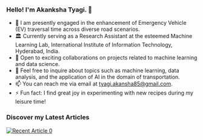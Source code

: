 ### Hello! I'm Akanksha Tyagi. 👋

- 🔭 I am presently engaged in the enhancement of Emergency Vehicle (EV) traversal time across diverse road scenarios.
- 🏛️ Currently serving as a Research Assistant at the esteemed Machine Learning Lab, International Institute of Information Technology, Hyderabad, India.
- 👯 Open to exciting collaborations on projects related to machine learning and data science.
- 💬 Feel free to inquire about topics such as machine learning, data analysis, and the application of AI in the domain of transportation.
- 📫 You can reach me via email at tyagi.akansha85@gmail.com.
- ⚡ Fun fact: I find great joy in experimenting with new recipes during my leisure time!

### Discover my Latest Articles
<a target="_blank" href="https://github-readme-medium-recent-article.vercel.app/medium/@tyagi.akansha85/0"><img src="https://github-readme-medium-recent-article.vercel.app/medium/@tyagi.akansha85/0" alt="Recent Article 0">
